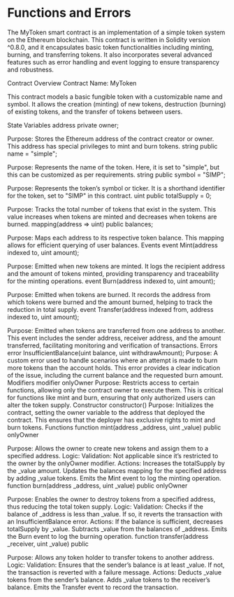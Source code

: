 
# Functions and Errors



The MyToken smart contract is an implementation of a simple token system on the Ethereum blockchain. This contract is written in Solidity version ^0.8.0, and it encapsulates basic token functionalities including minting, burning, and transferring tokens. It also incorporates several advanced features such as error handling and event logging to ensure transparency and robustness.

Contract Overview
Contract Name: MyToken

This contract models a basic fungible token with a customizable name and symbol. It allows the creation (minting) of new tokens, destruction (burning) of existing tokens, and the transfer of tokens between users.

State Variables
address private owner;

Purpose: Stores the Ethereum address of the contract creator or owner. This address has special privileges to mint and burn tokens.
string public name = "simple";

Purpose: Represents the name of the token. Here, it is set to "simple", but this can be customized as per requirements.
string public symbol = "SIMP";

Purpose: Represents the token’s symbol or ticker. It is a shorthand identifier for the token, set to "SIMP" in this contract.
uint public totalSupply = 0;

Purpose: Tracks the total number of tokens that exist in the system. This value increases when tokens are minted and decreases when tokens are burned.
mapping(address => uint) public balances;

Purpose: Maps each address to its respective token balance. This mapping allows for efficient querying of user balances.
Events
event Mint(address indexed to, uint amount);

Purpose: Emitted when new tokens are minted. It logs the recipient address and the amount of tokens minted, providing transparency and traceability for the minting operations.
event Burn(address indexed to, uint amount);

Purpose: Emitted when tokens are burned. It records the address from which tokens were burned and the amount burned, helping to track the reduction in total supply.
event Transfer(address indexed from, address indexed to, uint amount);

Purpose: Emitted when tokens are transferred from one address to another. This event includes the sender address, receiver address, and the amount transferred, facilitating monitoring and verification of transactions.
Errors
error InsufficientBalance(uint balance, uint withdrawAmount);
Purpose: A custom error used to handle scenarios where an attempt is made to burn more tokens than the account holds. This error provides a clear indication of the issue, including the current balance and the requested burn amount.
Modifiers
modifier onlyOwner
Purpose: Restricts access to certain functions, allowing only the contract owner to execute them. This is critical for functions like mint and burn, ensuring that only authorized users can alter the token supply.
Constructor
constructor()
Purpose: Initializes the contract, setting the owner variable to the address that deployed the contract. This ensures that the deployer has exclusive rights to mint and burn tokens.
Functions
function mint(address _address, uint _value) public onlyOwner

Purpose: Allows the owner to create new tokens and assign them to a specified address.
Logic:
Validation: Not applicable since it’s restricted to the owner by the onlyOwner modifier.
Actions:
Increases the totalSupply by the _value amount.
Updates the balances mapping for the specified address by adding _value tokens.
Emits the Mint event to log the minting operation.
function burn(address _address, uint _value) public onlyOwner

Purpose: Enables the owner to destroy tokens from a specified address, thus reducing the total token supply.
Logic:
Validation: Checks if the balance of _address is less than _value. If so, it reverts the transaction with an InsufficientBalance error.
Actions:
If the balance is sufficient, decreases totalSupply by _value.
Subtracts _value from the balances of _address.
Emits the Burn event to log the burning operation.
function transfer(address _receiver, uint _value) public

Purpose: Allows any token holder to transfer tokens to another address.
Logic:
Validation: Ensures that the sender’s balance is at least _value. If not, the transaction is reverted with a failure message.
Actions:
Deducts _value tokens from the sender’s balance.
Adds _value tokens to the receiver’s balance.
Emits the Transfer event to record the transaction.
